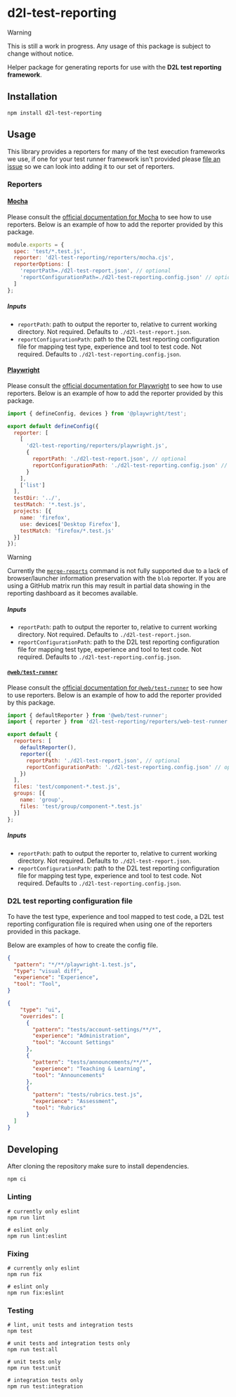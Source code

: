 # d2l-test-reporting

> [!WARNING]
> This is still a work in progress. Any usage of this package is subject to
> change without notice.

Helper package for generating reports for use with the **D2L test reporting
framework**.

## Installation

```console
npm install d2l-test-reporting
```

## Usage

This library provides a reporters for many of the test execution frameworks we
use, if one for your test runner framework isn't provided please [file an issue]
so we can look into adding it to our set of reporters.

### Reporters

#### [Mocha]

Please consult the [official documentation for Mocha] to see how
to use reporters. Below is an example of how to add the reporter provided by
this package.

```js
module.exports = {
  spec: 'test/*.test.js',
  reporter: 'd2l-test-reporting/reporters/mocha.cjs',
  reporterOptions: [
    'reportPath=./d2l-test-report.json', // optional
    'reportConfigurationPath=./d2l-test-reporting.config.json' // optional
  ]
};
```

##### Inputs

* `reportPath`: path to output the reporter to, relative to current working
  directory. Not required. Defaults to `./d2l-test-report.json`.
* `reportConfigurationPath`: path to the D2L test reporting configuration file
  for mapping test type, experience and tool to test code. Not required.
  Defaults to `./d2l-test-reporting.config.json`.

#### [Playwright]

Please consult the [official documentation for Playwright] to see how
to use reporters. Below is an example of how to add the reporter provided by
this package.

```js
import { defineConfig, devices } from '@playwright/test';

export default defineConfig({
  reporter: [
    [
      'd2l-test-reporting/reporters/playwright.js',
      {
        reportPath: './d2l-test-report.json', // optional
        reportConfigurationPath: './d2l-test-reporting.config.json' // optional
      }
    ],
    ['list']
  ],
  testDir: '../',
  testMatch: '*.test.js',
  projects: [{
    name: 'firefox',
    use: devices['Desktop Firefox'],
    testMatch: 'firefox/*.test.js'
  }]
});
```

> [!WARNING]
> Currently the [`merge-reports`] command is not fully supported due to a lack
> of browser/launcher information preservation with the `blob` reporter. If you
> are using a GitHub matrix run this may result in partial data showing in the
> reporting dashboard as it becomes available.

##### Inputs

* `reportPath`: path to output the reporter to, relative to current working
  directory. Not required. Defaults to `./d2l-test-report.json`.
* `reportConfigurationPath`: path to the D2L test reporting configuration file
  for mapping test type, experience and tool to test code. Not required.
  Defaults to `./d2l-test-reporting.config.json`.

#### [`@web/test-runner`]

Please consult the [official documentation for `@web/test-runner`] to see how
to use reporters. Below is an example of how to add the reporter provided by
this package.

```js
import { defaultReporter } from '@web/test-runner';
import { reporter } from 'd2l-test-reporting/reporters/web-test-runner.js';

export default {
  reporters: [
    defaultReporter(),
    reporter({
      reportPath: './d2l-test-report.json', // optional
      reportConfigurationPath: './d2l-test-reporting.config.json' // optional
    })
  ],
  files: 'test/component-*.test.js',
  groups: [{
    name: 'group',
    files: 'test/group/component-*.test.js'
  }]
};
```

##### Inputs

* `reportPath`: path to output the reporter to, relative to current working
  directory. Not required. Defaults to `./d2l-test-report.json`.
* `reportConfigurationPath`: path to the D2L test reporting configuration file
  for mapping test type, experience and tool to test code. Not required.
  Defaults to `./d2l-test-reporting.config.json`.

### D2L test reporting configuration file
To have the test type, experience and tool mapped to test code, a D2L test reporting configuration file is required when using one of the reporters provided in this package. 

Below are examples of how to create the config file.

```json
{
  "pattern": "*/**/playwright-1.test.js",
  "type": "visual diff",
  "experience": "Experience",
  "tool": "Tool",
}
```

```json
{
	"type": "ui",
	"overrides": [
	  {
		"pattern": "tests/account-settings/**/*",
		"experience": "Administration",
		"tool": "Account Settings"
	  },
	  {
		"pattern": "tests/announcements/**/*",
		"experience": "Teaching & Learning",
		"tool": "Announcements"
	  },
	  {
		"pattern": "tests/rubrics.test.js",
		"experience": "Assessment",
		"tool": "Rubrics"
	  }
  ]
}
```


## Developing

After cloning the repository make sure to install dependencies.

```console
npm ci
```

### Linting

```console
# currently only eslint
npm run lint

# eslint only
npm run lint:eslint
```

### Fixing

```console
# currently only eslint
npm run fix

# eslint only
npm run fix:eslint
```

### Testing

```console
# lint, unit tests and integration tests
npm test

# unit tests and integration tests only
npm run test:all

# unit tests only
npm run test:unit

# integration tests only
npm run test:integration
```

<!-- links -->
[file an issue]: https://github.com/Brightspace/test-reporting-node/issues/new
[official documentation for Mocha]: https://mochajs.org/api/mocha#reporter
[official documentation for Playwright]: https://playwright.dev/docs/test-reporters
[official documentation for `@web/test-runner`]: https://modern-web.dev/docs/test-runner/reporters/overview
[Mocha]: https://mochajs.org
[Playwright]: https://playwright.dev
[`@web/test-runner`]: https://modern-web.dev/docs/test-runner/overview
[`merge-reports`]: https://playwright.dev/docs/test-sharding#merge-reports-cli
